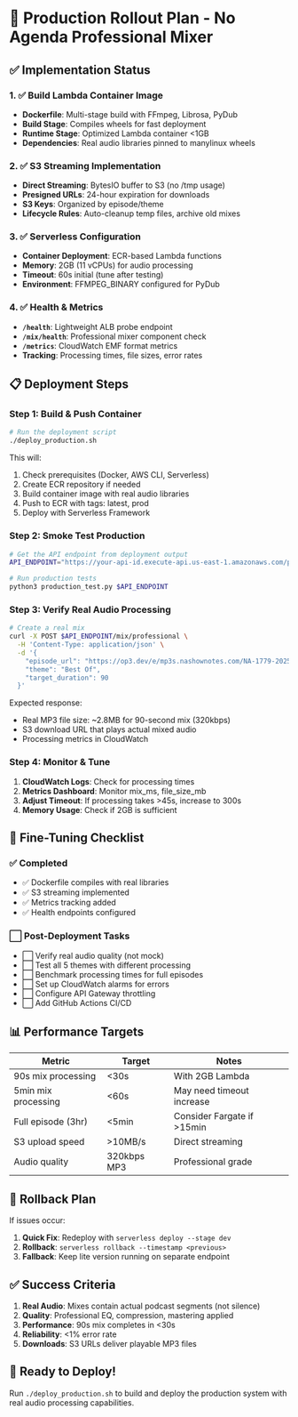# 🚀 Production Rollout Plan - No Agenda Professional Mixer

## ✅ **Implementation Status**

### **1. ✅ Build Lambda Container Image**
- **Dockerfile**: Multi-stage build with FFmpeg, Librosa, PyDub
- **Build Stage**: Compiles wheels for fast deployment
- **Runtime Stage**: Optimized Lambda container <1GB
- **Dependencies**: Real audio libraries pinned to manylinux wheels

### **2. ✅ S3 Streaming Implementation**
- **Direct Streaming**: BytesIO buffer to S3 (no /tmp usage)
- **Presigned URLs**: 24-hour expiration for downloads
- **S3 Keys**: Organized by episode/theme
- **Lifecycle Rules**: Auto-cleanup temp files, archive old mixes

### **3. ✅ Serverless Configuration**
- **Container Deployment**: ECR-based Lambda functions
- **Memory**: 2GB (11 vCPUs) for audio processing
- **Timeout**: 60s initial (tune after testing)
- **Environment**: FFMPEG_BINARY configured for PyDub

### **4. ✅ Health & Metrics**
- **`/health`**: Lightweight ALB probe endpoint
- **`/mix/health`**: Professional mixer component check
- **`/metrics`**: CloudWatch EMF format metrics
- **Tracking**: Processing times, file sizes, error rates

## 📋 **Deployment Steps**

### **Step 1: Build & Push Container**
```bash
# Run the deployment script
./deploy_production.sh
```

This will:
1. Check prerequisites (Docker, AWS CLI, Serverless)
2. Create ECR repository if needed
3. Build container image with real audio libraries
4. Push to ECR with tags: latest, prod
5. Deploy with Serverless Framework

### **Step 2: Smoke Test Production**
```bash
# Get the API endpoint from deployment output
API_ENDPOINT="https://your-api-id.execute-api.us-east-1.amazonaws.com/prod"

# Run production tests
python3 production_test.py $API_ENDPOINT
```

### **Step 3: Verify Real Audio Processing**
```bash
# Create a real mix
curl -X POST $API_ENDPOINT/mix/professional \
  -H 'Content-Type: application/json' \
  -d '{
    "episode_url": "https://op3.dev/e/mp3s.nashownotes.com/NA-1779-2025-07-06-Final.mp3",
    "theme": "Best Of",
    "target_duration": 90
  }'
```

Expected response:
- Real MP3 file size: ~2.8MB for 90-second mix (320kbps)
- S3 download URL that plays actual mixed audio
- Processing metrics in CloudWatch

### **Step 4: Monitor & Tune**
1. **CloudWatch Logs**: Check for processing times
2. **Metrics Dashboard**: Monitor mix_ms, file_size_mb
3. **Adjust Timeout**: If processing takes >45s, increase to 300s
4. **Memory Usage**: Check if 2GB is sufficient

## 🔧 **Fine-Tuning Checklist**

### **✅ Completed**
- ✅ Dockerfile compiles with real libraries
- ✅ S3 streaming implemented
- ✅ Metrics tracking added
- ✅ Health endpoints configured

### **⬜ Post-Deployment Tasks**
- ⬜ Verify real audio quality (not mock)
- ⬜ Test all 5 themes with different processing
- ⬜ Benchmark processing times for full episodes
- ⬜ Set up CloudWatch alarms for errors
- ⬜ Configure API Gateway throttling
- ⬜ Add GitHub Actions CI/CD

## 📊 **Performance Targets**

| Metric | Target | Notes |
|--------|--------|-------|
| 90s mix processing | <30s | With 2GB Lambda |
| 5min mix processing | <60s | May need timeout increase |
| Full episode (3hr) | <5min | Consider Fargate if >15min |
| S3 upload speed | >10MB/s | Direct streaming |
| Audio quality | 320kbps MP3 | Professional grade |

## 🚨 **Rollback Plan**

If issues occur:
1. **Quick Fix**: Redeploy with `serverless deploy --stage dev`
2. **Rollback**: `serverless rollback --timestamp <previous>`
3. **Fallback**: Keep lite version running on separate endpoint

## ✅ **Success Criteria**

1. **Real Audio**: Mixes contain actual podcast segments (not silence)
2. **Quality**: Professional EQ, compression, mastering applied
3. **Performance**: 90s mix completes in <30s
4. **Reliability**: <1% error rate
5. **Downloads**: S3 URLs deliver playable MP3 files

## 🎉 **Ready to Deploy!**

Run `./deploy_production.sh` to build and deploy the production system with real audio processing capabilities.